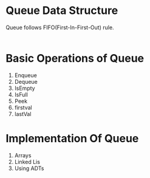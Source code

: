# Queue Data Structure

Queue follows FIFO(First-In-First-Out) rule.
<br>
<br>

# Basic Operations of Queue
1. Enqueue
2. Dequeue
3. IsEmpty
4. IsFull
5. Peek
6. firstval
7. lastVal

# Implementation Of Queue
1. Arrays
2. Linked Lis
3. Using ADTs
